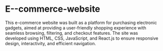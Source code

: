 # E--commerce-website
This e-commerce website was built as a platform for purchasing electronic gadgets, aimed at providing a user-friendly shopping experience with seamless browsing, filtering, and checkout features. The site was developed using HTML, CSS, JavaScript, and React.js to ensure responsive design, interactivity, and efficient navigation.
